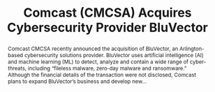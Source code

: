 ---
category: news
title: Comcast (CMCSA) Acquires Cybersecurity Provider BluVector
abstract: Comcast CMCSA recently announced the acquisition of BluVector, an Arlington-based cybersecurity solutions provider. BluVector uses artificial intelligence (AI) and machine learning (ML) to detect, analyze and contain a wide range of cyber-threats, including “fileless malware, zero-day malware and ransomware.” Although the financial details of the transaction were not disclosed, Comcast plans to expand BluVector’s business and develop new...
publishedDateTime: 2019-03-05T19:11:00Z
sourceUrl: http://www.zacks.com/stock/news/357768/comcast-cmcsa-acquires-cybersecurity-provider-bluvector?cid=CS-MSN-FT-357768
type: article

provider:
  name: Zacks Equity Research
  id: V_AA17fJt_global
tags:
  - AI

images: 
  - url: assets/images/2019/3/Comcast-(CMCSA)-Acquires-Cybersecurity-Provider-BluVector-1.jpg
    width: 534
    height: 250
    quality: 100
    title: Comcast (CMCSA) Acquires Cybersecurity Provider BluVector
    attribution: 
    focalRegion:
      x1: 0
      x2: 0
      y1: 0
      y2: 0

---